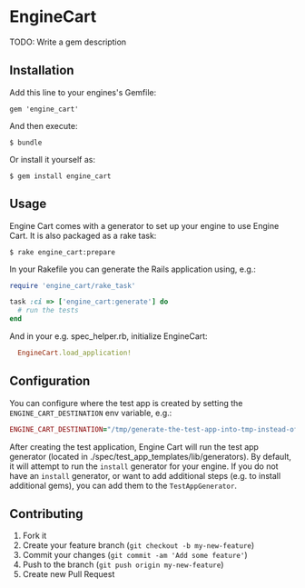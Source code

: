 # EngineCart

TODO: Write a gem description

## Installation

Add this line to your engines's Gemfile:

    gem 'engine_cart'

And then execute:

    $ bundle

Or install it yourself as:

    $ gem install engine_cart

## Usage

Engine Cart comes with a generator to set up your engine to use Engine Cart. It is also packaged as a rake task:

```
$ rake engine_cart:prepare
```

In your Rakefile you can generate the Rails application using, e.g.:

```ruby
require 'engine_cart/rake_task'

task :ci => ['engine_cart:generate'] do
  # run the tests
end
```

And in your e.g. spec_helper.rb, initialize EngineCart:

```ruby
  EngineCart.load_application!
```

## Configuration

You can configure where the test app is created by setting the `ENGINE_CART_DESTINATION` env variable, e.g.:

```ruby
ENGINE_CART_DESTINATION="/tmp/generate-the-test-app-into-tmp-instead-of-your-app" rake ci
```

After creating the test application, Engine Cart will run the test app generator (located in ./spec/test_app_templates/lib/generators). By default, it will attempt to run the `install` generator for your engine. If you do not have an `install` generator, or want to add additional steps (e.g. to install additional gems), you can add them to the `TestAppGenerator`.


## Contributing

1. Fork it
2. Create your feature branch (`git checkout -b my-new-feature`)
3. Commit your changes (`git commit -am 'Add some feature'`)
4. Push to the branch (`git push origin my-new-feature`)
5. Create new Pull Request
